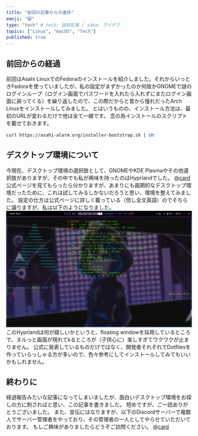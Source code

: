 ```yaml
---
title: "前回の記事からの進捗"
emoji: "😸"
type: "tech" # tech: 技術記事 / idea: アイデア
topics: ["Linux", "macOS", "Tech"]
published: true
---
```

## 前回からの経過
前回はAsahi LinuxでのFedoraのインストールを紹介しました。それからいっときFedoraを使っていましたが、私の設定がまずかったのか何故かGNOMEで謎のログインループ（ログイン画面でパスワードを入れたら入れずにまたログイン画面に戻ってくる）を繰り返したので、この際だからと昔から憧れだったArch Linuxをインストールしてみました。
とはいうものの、インストール方法は、最初のURLが変わるだけで他は全て一緒です。
念の為インストールのスクリプトを載せておきます。
```sh
curl https://asahi-alarm.org/installer-bootstrap.sh | sh
```

## デスクトップ環境について
今現在、デスクトップ環境の選択肢として、GNOMEやKDE Plasmaやその他選択肢がありますが、その中でも私が興味を持ったのはHyprlandでした。
@[card](https://hyprland.org/)
公式ページを見てもらったら分かりますが、あまりにも画期的なデスクトップ環境だったために、これは試してみるしかないだろうと思い、環境を整えてみました。
設定の仕方は公式ページに詳しく載っている（但し全文英語）のでそちらに譲りますが、私は以下のようになりました。
![](/images/imagemagick.png)
このHyprlandは何が嬉しいかというと、floating windowを採用しているところで、ヌルっと画面が現れてkるところが（子供心に）楽しすぎてワクワクが止まりません。
公式に発表しているものだけではなく、開発者それぞれでDotfilesを作っていらっしゃる方が多いので、色々参考にしてインストールしてみてもいいかもしれません。

## 終わりに
経過報告みたいな記事になってしまいましたが、面白いデスクトップ環境をお探しの方に刺さればと思い、この記事を書きました。
短めですが、ご一読ありがとうございました。
また、宣伝にはなりますが、以下のDiscordサーバーで複数人でサーバー管理者をやっており、その管理者の一人としてやらせていただいております。
もしご興味がありましたらどうぞご訪問ください。
@[card](https://discord.gg/kool-tech-world)
